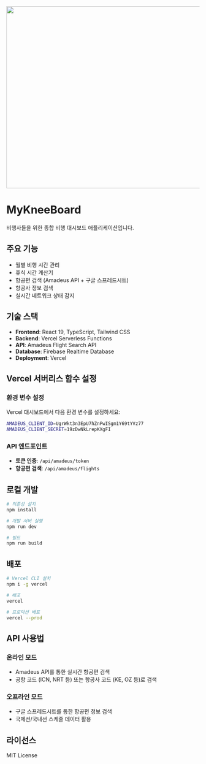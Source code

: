 <div align="center">
<img width="1200" height="475" alt="GHBanner" src="https://github.com/user-attachments/assets/0aa67016-6eaf-458a-adb2-6e31a0763ed6" />
</div>

# MyKneeBoard

비행사들을 위한 종합 비행 대시보드 애플리케이션입니다.

## 주요 기능

- 월별 비행 시간 관리
- 휴식 시간 계산기
- 항공편 검색 (Amadeus API + 구글 스프레드시트)
- 항공사 정보 검색
- 실시간 네트워크 상태 감지

## 기술 스택

- **Frontend**: React 19, TypeScript, Tailwind CSS
- **Backend**: Vercel Serverless Functions
- **API**: Amadeus Flight Search API
- **Database**: Firebase Realtime Database
- **Deployment**: Vercel

## Vercel 서버리스 함수 설정

### 환경 변수 설정

Vercel 대시보드에서 다음 환경 변수를 설정하세요:

```bash
AMADEUS_CLIENT_ID=UgrWkt3n3EpU7hZnPwISgm1Y69tYVz77
AMADEUS_CLIENT_SECRET=19zDwNkLrepKXgFI
```

### API 엔드포인트

- **토큰 인증**: `/api/amadeus/token`
- **항공편 검색**: `/api/amadeus/flights`

## 로컬 개발

```bash
# 의존성 설치
npm install

# 개발 서버 실행
npm run dev

# 빌드
npm run build
```

## 배포

```bash
# Vercel CLI 설치
npm i -g vercel

# 배포
vercel

# 프로덕션 배포
vercel --prod
```

## API 사용법

### 온라인 모드
- Amadeus API를 통한 실시간 항공편 검색
- 공항 코드 (ICN, NRT 등) 또는 항공사 코드 (KE, OZ 등)로 검색

### 오프라인 모드
- 구글 스프레드시트를 통한 항공편 정보 검색
- 국제선/국내선 스케줄 데이터 활용

## 라이선스

MIT License

